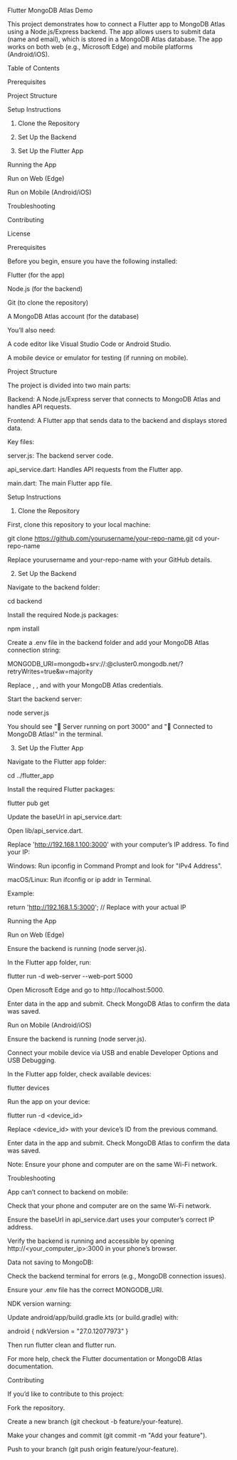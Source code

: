Flutter MongoDB Atlas Demo

This project demonstrates how to connect a Flutter app to MongoDB Atlas using a Node.js/Express backend. The app allows users to submit data (name and email), which is stored in a MongoDB Atlas database. The app works on both web (e.g., Microsoft Edge) and mobile platforms (Android/iOS).



Table of Contents





Prerequisites



Project Structure



Setup Instructions





1. Clone the Repository



2. Set Up the Backend



3. Set Up the Flutter App



Running the App





Run on Web (Edge)



Run on Mobile (Android/iOS)



Troubleshooting



Contributing



License



Prerequisites

Before you begin, ensure you have the following installed:





Flutter (for the app)



Node.js (for the backend)



Git (to clone the repository)



A MongoDB Atlas account (for the database)

You’ll also need:





A code editor like Visual Studio Code or Android Studio.



A mobile device or emulator for testing (if running on mobile).



Project Structure

The project is divided into two main parts:





Backend: A Node.js/Express server that connects to MongoDB Atlas and handles API requests.



Frontend: A Flutter app that sends data to the backend and displays stored data.

Key files:





server.js: The backend server code.



api_service.dart: Handles API requests from the Flutter app.



main.dart: The main Flutter app file.



Setup Instructions

1. Clone the Repository

First, clone this repository to your local machine:

git clone https://github.com/yourusername/your-repo-name.git
cd your-repo-name

Replace yourusername and your-repo-name with your GitHub details.

2. Set Up the Backend





Navigate to the backend folder:

cd backend



Install the required Node.js packages:

npm install



Create a .env file in the backend folder and add your MongoDB Atlas connection string:

MONGODB_URI=mongodb+srv://<username>:<password>@cluster0.mongodb.net/<database>?retryWrites=true&w=majority

Replace <username>, <password>, and <database> with your MongoDB Atlas credentials.



Start the backend server:

node server.js

You should see "🚀 Server running on port 3000" and "🌟 Connected to MongoDB Atlas!" in the terminal.

3. Set Up the Flutter App





Navigate to the Flutter app folder:

cd ../flutter_app



Install the required Flutter packages:

flutter pub get



Update the baseUrl in api_service.dart:





Open lib/api_service.dart.



Replace 'http://192.168.1.100:3000' with your computer’s IP address. To find your IP:





Windows: Run ipconfig in Command Prompt and look for "IPv4 Address".



macOS/Linux: Run ifconfig or ip addr in Terminal.



Example:

return 'http://192.168.1.5:3000';  // Replace with your actual IP



Running the App

Run on Web (Edge)





Ensure the backend is running (node server.js).



In the Flutter app folder, run:

flutter run -d web-server --web-port 5000



Open Microsoft Edge and go to http://localhost:5000.



Enter data in the app and submit. Check MongoDB Atlas to confirm the data was saved.

Run on Mobile (Android/iOS)





Ensure the backend is running (node server.js).



Connect your mobile device via USB and enable Developer Options and USB Debugging.



In the Flutter app folder, check available devices:

flutter devices



Run the app on your device:

flutter run -d <device_id>

Replace <device_id> with your device’s ID from the previous command.



Enter data in the app and submit. Check MongoDB Atlas to confirm the data was saved.

Note: Ensure your phone and computer are on the same Wi-Fi network.



Troubleshooting





App can’t connect to backend on mobile:





Check that your phone and computer are on the same Wi-Fi network.



Ensure the baseUrl in api_service.dart uses your computer’s correct IP address.



Verify the backend is running and accessible by opening http://<your_computer_ip>:3000 in your phone’s browser.



Data not saving to MongoDB:





Check the backend terminal for errors (e.g., MongoDB connection issues).



Ensure your .env file has the correct MONGODB_URI.



NDK version warning:





Update android/app/build.gradle.kts (or build.gradle) with:

android {
    ndkVersion = "27.0.12077973"
}



Then run flutter clean and flutter run.

For more help, check the Flutter documentation or MongoDB Atlas documentation.



Contributing

If you’d like to contribute to this project:





Fork the repository.



Create a new branch (git checkout -b feature/your-feature).



Make your changes and commit (git commit -m "Add your feature").



Push to your branch (git push origin feature/your-feature).



